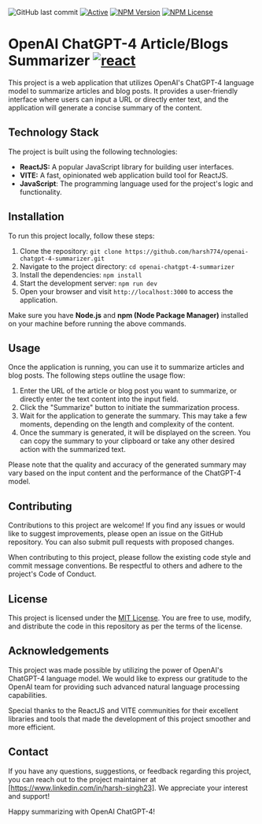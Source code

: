 ![GitHub last commit](https://img.shields.io/github/last-commit/google/skia.svg?style=flat) [![Active](http://img.shields.io/badge/Status-Active-green.svg)](https://tterb.github.io) [![NPM Version](https://img.shields.io/npm/v/npm.svg?style=flat)]() [![NPM License](https://img.shields.io/npm/l/all-contributors.svg?style=flat)](https://github.com/tterb/hyde/blob/master/LICENSE)
# OpenAI ChatGPT-4 Article/Blogs Summarizer <a href='https://6475bd85cecdad48add48b6b--gentle-donut-6e0556.netlify.app/' target="_blank"><img alt='react' src='https://img.shields.io/badge/Live-100000?style=social&logo=react&logoColor=03A6F7&labelColor=000000&color=020202'/></a>

This project is a web application that utilizes OpenAI's ChatGPT-4 language model to summarize articles and blog posts. It provides a user-friendly interface where users can input a URL or directly enter text, and the application will generate a concise summary of the content.

## Technology Stack

The project is built using the following technologies:

- **ReactJS:** A popular JavaScript library for building user interfaces.
- **VITE:** A fast, opinionated web application build tool for ReactJS.
- **JavaScript**: The programming language used for the project's logic and functionality.

## Installation

To run this project locally, follow these steps:

1. Clone the repository: `git clone https://github.com/harsh774/openai-chatgpt-4-summarizer.git`
2. Navigate to the project directory: `cd openai-chatgpt-4-summarizer`
3. Install the dependencies: `npm install`
4. Start the development server: `npm run dev`
5. Open your browser and visit `http://localhost:3000` to access the application.

Make sure you have **Node.js** and **npm (Node Package Manager)** installed on your machine before running the above commands.

## Usage

Once the application is running, you can use it to summarize articles and blog posts. The following steps outline the usage flow:

1. Enter the URL of the article or blog post you want to summarize, or directly enter the text content into the input field.
2. Click the "Summarize" button to initiate the summarization process.
3. Wait for the application to generate the summary. This may take a few moments, depending on the length and complexity of the content.
4. Once the summary is generated, it will be displayed on the screen. You can copy the summary to your clipboard or take any other desired action with the summarized text.

Please note that the quality and accuracy of the generated summary may vary based on the input content and the performance of the ChatGPT-4 model.

## Contributing

Contributions to this project are welcome! If you find any issues or would like to suggest improvements, please open an issue on the GitHub repository. You can also submit pull requests with proposed changes.

When contributing to this project, please follow the existing code style and commit message conventions. Be respectful to others and adhere to the project's Code of Conduct.

## License

This project is licensed under the [MIT License](LICENSE). You are free to use, modify, and distribute the code in this repository as per the terms of the license.

## Acknowledgements

This project was made possible by utilizing the power of OpenAI's ChatGPT-4 language model. We would like to express our gratitude to the OpenAI team for providing such advanced natural language processing capabilities.

Special thanks to the ReactJS and VITE communities for their excellent libraries and tools that made the development of this project smoother and more efficient.

## Contact

If you have any questions, suggestions, or feedback regarding this project, you can reach out to the project maintainer at [https://www.linkedin.com/in/harsh-singh23]. We appreciate your interest and support!

Happy summarizing with OpenAI ChatGPT-4!

